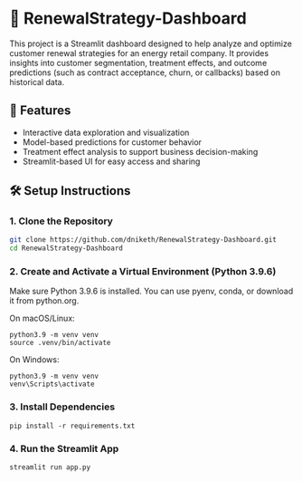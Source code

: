 # 🔁 RenewalStrategy-Dashboard

This project is a Streamlit dashboard designed to help analyze and optimize customer renewal strategies for an energy retail company. It provides insights into customer segmentation, treatment effects, and outcome predictions (such as contract acceptance, churn, or callbacks) based on historical data.

## 🚀 Features

- Interactive data exploration and visualization
- Model-based predictions for customer behavior
- Treatment effect analysis to support business decision-making
- Streamlit-based UI for easy access and sharing

## 🛠️ Setup Instructions

### 1. Clone the Repository

```bash
git clone https://github.com/dniketh/RenewalStrategy-Dashboard.git
cd RenewalStrategy-Dashboard
```

### 2. Create and Activate a Virtual Environment (Python 3.9.6)

Make sure Python 3.9.6 is installed. You can use pyenv, conda, or download it from python.org.

On macOS/Linux:

```
python3.9 -m venv venv
source .venv/bin/activate
```

On Windows:

```
python3.9 -m venv venv
venv\Scripts\activate
```

### 3. Install Dependencies
```
pip install -r requirements.txt

```

### 4. Run the Streamlit App

```
streamlit run app.py

```
